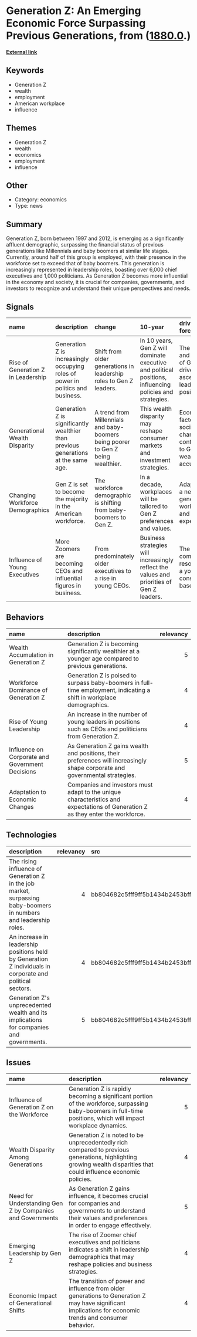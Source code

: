 # __Generation Z: An Emerging Economic Force Surpassing Previous Generations__, from ([1880.0](https://kghosh.substack.com/p/1880.0).)

__[External link](https://www.economist.com/finance-and-economics/2024/04/16/generation-z-is-unprecedentedly-rich?utm_campaign=a.special-edition-newsletter&utm_medium=email.internal-newsletter.np&utm_source=salesforce-marketing-cloud&utm_term=5%2F4%2F2024&utm_content=ed-picks-image-link-1&etear=nl_special_1&utm_id=1878563)__



## Keywords

* Generation Z
* wealth
* employment
* American workplace
* influence

## Themes

* Generation Z
* wealth
* economics
* employment
* influence

## Other

* Category: economics
* Type: news

## Summary

Generation Z, born between 1997 and 2012, is emerging as a significantly affluent demographic, surpassing the financial status of previous generations like Millennials and baby boomers at similar life stages. Currently, around half of this group is employed, with their presence in the workforce set to exceed that of baby boomers. This generation is increasingly represented in leadership roles, boasting over 6,000 chief executives and 1,000 politicians. As Generation Z becomes more influential in the economy and society, it is crucial for companies, governments, and investors to recognize and understand their unique perspectives and needs.

## Signals

| name                               | description                                                                        | change                                                                           | 10-year                                                                                                  | driving-force                                                                    |   relevancy |
|:-----------------------------------|:-----------------------------------------------------------------------------------|:---------------------------------------------------------------------------------|:---------------------------------------------------------------------------------------------------------|:---------------------------------------------------------------------------------|------------:|
| Rise of Generation Z in Leadership | Generation Z is increasingly occupying roles of power in politics and business.    | Shift from older generations in leadership roles to Gen Z leaders.               | In 10 years, Gen Z will dominate executive and political positions, influencing policies and strategies. | The wealth and influence of Gen Z drive their ascent in leadership positions.    |           5 |
| Generational Wealth Disparity      | Generation Z is significantly wealthier than previous generations at the same age. | A trend from Millennials and baby-boomers being poorer to Gen Z being wealthier. | This wealth disparity may reshape consumer markets and investment strategies.                            | Economic factors and social changes contributing to Gen Z's wealth accumulation. |           4 |
| Changing Workforce Demographics    | Gen Z is set to become the majority in the American workforce.                     | The workforce demographic is shifting from baby-boomers to Gen Z.                | In a decade, workplaces will be tailored to Gen Z preferences and values.                                | Adaptation to a new generation's work ethic and expectations.                    |           5 |
| Influence of Young Executives      | More Zoomers are becoming CEOs and influential figures in business.                | From predominately older executives to a rise in young CEOs.                     | Business strategies will increasingly reflect the values and priorities of Gen Z leaders.                | The need for companies to resonate with a younger consumer base.                 |           4 |

## Behaviors

| name                                            | description                                                                                                                    |   relevancy |
|:------------------------------------------------|:-------------------------------------------------------------------------------------------------------------------------------|------------:|
| Wealth Accumulation in Generation Z             | Generation Z is becoming significantly wealthier at a younger age compared to previous generations.                            |           5 |
| Workforce Dominance of Generation Z             | Generation Z is poised to surpass baby-boomers in full-time employment, indicating a shift in workplace demographics.          |           4 |
| Rise of Young Leadership                        | An increase in the number of young leaders in positions such as CEOs and politicians from Generation Z.                        |           4 |
| Influence on Corporate and Government Decisions | As Generation Z gains wealth and positions, their preferences will increasingly shape corporate and governmental strategies.   |           5 |
| Adaptation to Economic Changes                  | Companies and investors must adapt to the unique characteristics and expectations of Generation Z as they enter the workforce. |           4 |

## Technologies

| description                                                                                                      |   relevancy | src                              |
|:-----------------------------------------------------------------------------------------------------------------|------------:|:---------------------------------|
| The rising influence of Generation Z in the job market, surpassing baby-boomers in numbers and leadership roles. |           4 | bb804682c5fff9ff5b1434b2453bff99 |
| An increase in leadership positions held by Generation Z individuals in corporate and political sectors.         |           4 | bb804682c5fff9ff5b1434b2453bff99 |
| Generation Z's unprecedented wealth and its implications for companies and governments.                          |           5 | bb804682c5fff9ff5b1434b2453bff99 |

## Issues

| name                                                      | description                                                                                                                                                        |   relevancy |
|:----------------------------------------------------------|:-------------------------------------------------------------------------------------------------------------------------------------------------------------------|------------:|
| Influence of Generation Z on the Workforce                | Generation Z is rapidly becoming a significant portion of the workforce, surpassing baby-boomers in full-time positions, which will impact workplace dynamics.     |           5 |
| Wealth Disparity Among Generations                        | Generation Z is noted to be unprecedentedly rich compared to previous generations, highlighting growing wealth disparities that could influence economic policies. |           4 |
| Need for Understanding Gen Z by Companies and Governments | As Generation Z gains influence, it becomes crucial for companies and governments to understand their values and preferences in order to engage effectively.       |           5 |
| Emerging Leadership by Gen Z                              | The rise of Zoomer chief executives and politicians indicates a shift in leadership demographics that may reshape policies and business strategies.                |           4 |
| Economic Impact of Generational Shifts                    | The transition of power and influence from older generations to Generation Z may have significant implications for economic trends and consumer behavior.          |           4 |